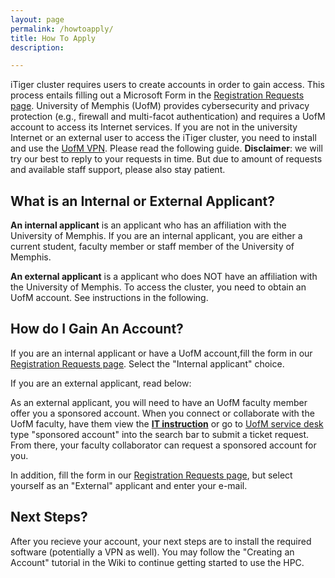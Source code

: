 ```yaml
---
layout: page
permalink: /howtoapply/
title: How To Apply
description: 

---
```


<!-- _pages/publications.md -->

iTiger cluster requires users to create accounts in order to gain access. This process entails filling out a Microsoft Form in the [Registration Requests page](https://itiger-cluster.github.io/requests/). University of Memphis (UofM) provides cybersecurity and privacy protection (e.g., firewall and multi-facot authentication) and requires a UofM account to access its Internet services. If you are not in the university Internet or an external user to access the iTiger cluster, you need to install and use the [UofM VPN](https://www.memphis.edu/umtech/solutions/vpn.php). Please read the following guide. **Disclaimer**: we will try our best to reply to your requests in time. But due to amount of requests and available staff support, please also stay patient.

## What is an Internal or External Applicant? 

**An internal applicant** is an applicant who has an affiliation with the University of Memphis. If you are an internal applicant, you are either a current student, faculty member or staff member of the University of Memphis. 

**An external applicant** is a applicant who does NOT have an affiliation with the University of Memphis. To access the cluster, you need to obtain an UofM account. See instructions in the following.

## How do I Gain An Account? 

If you are an internal applicant or have a UofM account,fill the form in our [Registration Requests page](https://itiger-cluster.github.io/requests/). Select the "Internal applicant" choice.

If you are an external applicant, read below: 

As an external applicant, you will need to have an UofM faculty member offer you a sponsored account. When you connect or collaborate with the UofM faculty, have them view the **[IT instruction](https://www.memphis.edu/its/accounts/sponsored.php)** or go to [UofM service desk](https://umhelpdesk.memphis.edu/) type "sponsored account" into the search bar to submit a ticket request. From there, your faculty collaborator can request a sponsored account for you. 

In addition, fill the form in our [Registration Requests page](https://itiger-cluster.github.io/requests/), but select yourself as an "External" applicant and enter your e-mail.

## Next Steps? 
After you recieve your account, your next steps are to install the required software (potentially a VPN as well). You may follow the "Creating an Account" tutorial in the Wiki to continue getting started to use the HPC.

